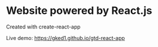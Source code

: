 # Website powered by React.js

Created with create-react-app

Live demo:
https://gked1.github.io/gtd-react-app
